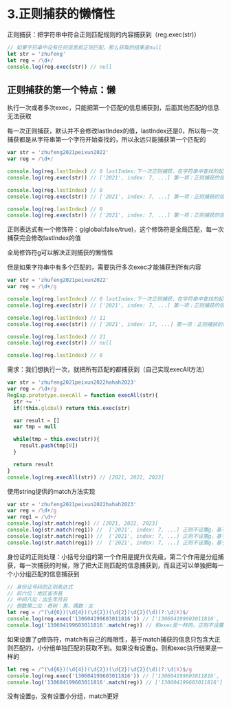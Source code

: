 # 3.正则捕获的懒惰性

正则捕获：把字符串中符合正则匹配规则的内容捕获到（reg.exec(str)）

``` js
// 如果字符串中没有任何信息和正则匹配，那么获取的结果是null
let str = 'zhufeng'
let reg = /\d+/
console.log(reg.exec(str)) // null
```

## 正则捕获的第一个特点：懒

执行一次或者多次exec，只能把第一个匹配的信息捕获到，后面其他匹配的信息无法获取

每一次正则捕获，默认并不会修改lastIndex的值，lastIndex还是0，所以每一次捕获都是从字符串第一个字符开始查找的，所以永远只能捕获第一个匹配的

``` js
var str = 'zhufeng2021peixun2022'
var reg = /\d+/

console.log(reg.lastIndex) // 0 lastIndex:下一次正则捕获，在字符串中查找的起始索引
console.log(reg.exec(str)) // ['2021', index: 7, ...] 第一项：正则捕获的信息，index：开始捕获的字符索引

console.log(reg.lastIndex) // 0
console.log(reg.exec(str)) // ['2021', index: 7, ...] 第一项：正则捕获的信息，index：开始捕获的字符索引

console.log(reg.lastIndex) // 0
console.log(reg.exec(str)) // ['2021', index: 7, ...] 第一项：正则捕获的信息，index：开始捕获的字符索引
```

正则表达式有一个修饰符：g(global:false/true)，这个修饰符是全局匹配，每一次捕获完会修改lastIndex的值

全局修饰符g可以解决正则捕获的懒惰性

但是如果字符串中有多个匹配的，需要执行多次exec才能捕获到所有内容

``` js
var str = 'zhufeng2021peixun2022'
var reg = /\d+/g

console.log(reg.lastIndex) // 0 lastIndex:下一次正则捕获，在字符串中查找的起始索引
console.log(reg.exec(str)) // ['2021', index: 7, ...] 第一项：正则捕获的信息，index：开始捕获的字符索引

console.log(reg.lastIndex) // 11
console.log(reg.exec(str)) // ['2021', index: 17, ...] 第一项：正则捕获的信息，index：开始捕获的字符索引

console.log(reg.lastIndex) // 21
console.log(reg.exec(str)) // null

console.log(reg.lastIndex) // 0
```

需求：我们想执行一次，就把所有匹配的都捕获到（自己实现execAll方法）
``` js
var str = 'zhufeng2021peixun2022hahah2023'
var reg = /\d+/g
RegExp.prototype.execAll = function execAll(str){
  str += ''
  if(!this.global) return this.exec(str)

  var result = []
  var tmp = null

  while(tmp = this.exec(str)){
    result.push(tmp[0])
  }

  return result
}
console.log(reg.execAll(str)) // [2021, 2022, 2023]
```

使用string提供的match方法实现

``` js
var str = 'zhufeng2021peixun2022hahah2023'
var reg = /\d+/g
var reg1 = /\d+/
console.log(str.match(reg)) // [2021, 2022, 2023]
console.log(str.match(reg1)) //  ['2021', index: 7, ...] 正则不设置g，基于match捕获的结果和exec获取的结果是一样的
console.log(str.match(reg1)) //  ['2021', index: 7, ...] 正则不设置g，基于match捕获的结果和exec获取的结果是一样的
console.log(str.match(reg1)) //  ['2021', index: 7, ...] 正则不设置g，基于match捕获的结果和exec获取的结果是一样的
```

身份证的正则处理：小括号分组的第一个作用是提升优先级，第二个作用是分组捕获，每一次捕获的时候，除了把大正则匹配的信息捕获到，而且还可以单独把每一个小分组匹配的信息捕获到

``` js
// 身份证号码的正则表达式
// 前六位：地区省市县
// 中间八位：出生年月日
// 倒数第二位：奇树：男、偶数：女
let reg = /^(\d{6})(\d{4})(\d{2})(\d{2})\d{2}(\d)(?:\d|X)$/
console.log(reg.exec('130604199603011816')) // ['130604199603011816', '130604', '1996', '03', '01', '1', index: 0, input: '130604199603011816', groups: undefined] // 第一项：大正则的匹配结果，第二项及以后都是每一个小分组单独匹配的结果
console.log('130604199603011816'.match(reg)) // 和exec是一样的，正则不设置g，执行match和执行一次exec的结果是一直的，捕获的信息及包含大正则匹配的结果，页包含每一个小分组匹配的结果
```

如果设置了g修饰符，match有自己的局限性，基于match捕获的信息只包含大正则匹配的，小分组单独匹配的获取不到。如果没有设置g，则和exec执行结果是一样的

``` js
let reg = /^(\d{6})(\d{4})(\d{2})(\d{2})\d{2}(\d)(?:\d|X)$/g
console.log(reg.exec('130604199603011816')) // ['130604199603011816', '130604', '1996', '03', '01', '1', index: 0, input: '130604199603011816', groups: undefined] // 第一项：大正则的匹配结果，第二项及以后都是每一个小分组单独匹配的结果
console.log('130604199603011816'.match(reg)) // ['130604199603011816'] 因为设置了g，所以只捕获大正则匹配，小分组单独匹配捕获不到
```

没有设置g，没有设置小分组，match更好